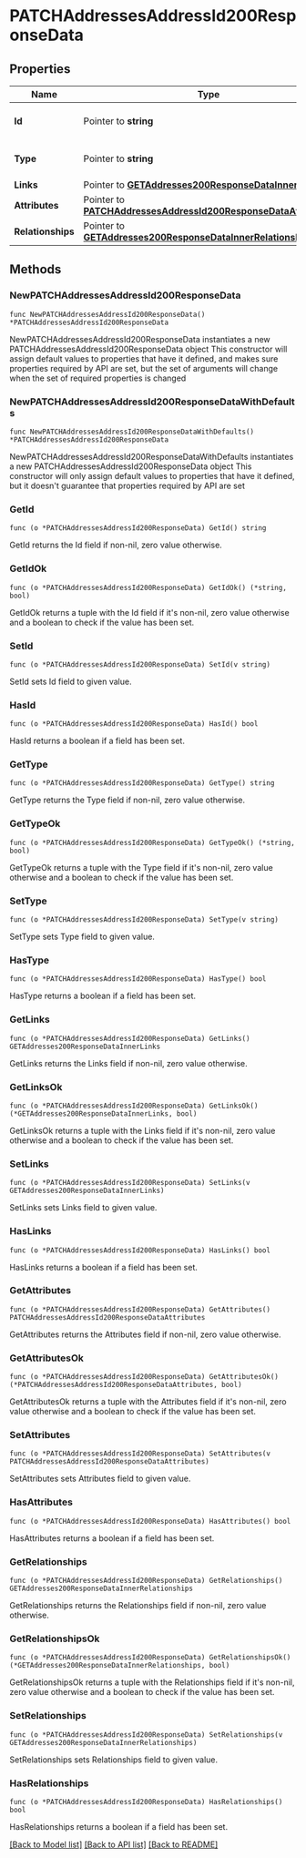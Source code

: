 # PATCHAddressesAddressId200ResponseData

## Properties

Name | Type | Description | Notes
------------ | ------------- | ------------- | -------------
**Id** | Pointer to **string** | The resource&#39;s id | [optional] 
**Type** | Pointer to **string** | The resource&#39;s type | [optional] 
**Links** | Pointer to [**GETAddresses200ResponseDataInnerLinks**](GETAddresses200ResponseDataInnerLinks.md) |  | [optional] 
**Attributes** | Pointer to [**PATCHAddressesAddressId200ResponseDataAttributes**](PATCHAddressesAddressId200ResponseDataAttributes.md) |  | [optional] 
**Relationships** | Pointer to [**GETAddresses200ResponseDataInnerRelationships**](GETAddresses200ResponseDataInnerRelationships.md) |  | [optional] 

## Methods

### NewPATCHAddressesAddressId200ResponseData

`func NewPATCHAddressesAddressId200ResponseData() *PATCHAddressesAddressId200ResponseData`

NewPATCHAddressesAddressId200ResponseData instantiates a new PATCHAddressesAddressId200ResponseData object
This constructor will assign default values to properties that have it defined,
and makes sure properties required by API are set, but the set of arguments
will change when the set of required properties is changed

### NewPATCHAddressesAddressId200ResponseDataWithDefaults

`func NewPATCHAddressesAddressId200ResponseDataWithDefaults() *PATCHAddressesAddressId200ResponseData`

NewPATCHAddressesAddressId200ResponseDataWithDefaults instantiates a new PATCHAddressesAddressId200ResponseData object
This constructor will only assign default values to properties that have it defined,
but it doesn't guarantee that properties required by API are set

### GetId

`func (o *PATCHAddressesAddressId200ResponseData) GetId() string`

GetId returns the Id field if non-nil, zero value otherwise.

### GetIdOk

`func (o *PATCHAddressesAddressId200ResponseData) GetIdOk() (*string, bool)`

GetIdOk returns a tuple with the Id field if it's non-nil, zero value otherwise
and a boolean to check if the value has been set.

### SetId

`func (o *PATCHAddressesAddressId200ResponseData) SetId(v string)`

SetId sets Id field to given value.

### HasId

`func (o *PATCHAddressesAddressId200ResponseData) HasId() bool`

HasId returns a boolean if a field has been set.

### GetType

`func (o *PATCHAddressesAddressId200ResponseData) GetType() string`

GetType returns the Type field if non-nil, zero value otherwise.

### GetTypeOk

`func (o *PATCHAddressesAddressId200ResponseData) GetTypeOk() (*string, bool)`

GetTypeOk returns a tuple with the Type field if it's non-nil, zero value otherwise
and a boolean to check if the value has been set.

### SetType

`func (o *PATCHAddressesAddressId200ResponseData) SetType(v string)`

SetType sets Type field to given value.

### HasType

`func (o *PATCHAddressesAddressId200ResponseData) HasType() bool`

HasType returns a boolean if a field has been set.

### GetLinks

`func (o *PATCHAddressesAddressId200ResponseData) GetLinks() GETAddresses200ResponseDataInnerLinks`

GetLinks returns the Links field if non-nil, zero value otherwise.

### GetLinksOk

`func (o *PATCHAddressesAddressId200ResponseData) GetLinksOk() (*GETAddresses200ResponseDataInnerLinks, bool)`

GetLinksOk returns a tuple with the Links field if it's non-nil, zero value otherwise
and a boolean to check if the value has been set.

### SetLinks

`func (o *PATCHAddressesAddressId200ResponseData) SetLinks(v GETAddresses200ResponseDataInnerLinks)`

SetLinks sets Links field to given value.

### HasLinks

`func (o *PATCHAddressesAddressId200ResponseData) HasLinks() bool`

HasLinks returns a boolean if a field has been set.

### GetAttributes

`func (o *PATCHAddressesAddressId200ResponseData) GetAttributes() PATCHAddressesAddressId200ResponseDataAttributes`

GetAttributes returns the Attributes field if non-nil, zero value otherwise.

### GetAttributesOk

`func (o *PATCHAddressesAddressId200ResponseData) GetAttributesOk() (*PATCHAddressesAddressId200ResponseDataAttributes, bool)`

GetAttributesOk returns a tuple with the Attributes field if it's non-nil, zero value otherwise
and a boolean to check if the value has been set.

### SetAttributes

`func (o *PATCHAddressesAddressId200ResponseData) SetAttributes(v PATCHAddressesAddressId200ResponseDataAttributes)`

SetAttributes sets Attributes field to given value.

### HasAttributes

`func (o *PATCHAddressesAddressId200ResponseData) HasAttributes() bool`

HasAttributes returns a boolean if a field has been set.

### GetRelationships

`func (o *PATCHAddressesAddressId200ResponseData) GetRelationships() GETAddresses200ResponseDataInnerRelationships`

GetRelationships returns the Relationships field if non-nil, zero value otherwise.

### GetRelationshipsOk

`func (o *PATCHAddressesAddressId200ResponseData) GetRelationshipsOk() (*GETAddresses200ResponseDataInnerRelationships, bool)`

GetRelationshipsOk returns a tuple with the Relationships field if it's non-nil, zero value otherwise
and a boolean to check if the value has been set.

### SetRelationships

`func (o *PATCHAddressesAddressId200ResponseData) SetRelationships(v GETAddresses200ResponseDataInnerRelationships)`

SetRelationships sets Relationships field to given value.

### HasRelationships

`func (o *PATCHAddressesAddressId200ResponseData) HasRelationships() bool`

HasRelationships returns a boolean if a field has been set.


[[Back to Model list]](../README.md#documentation-for-models) [[Back to API list]](../README.md#documentation-for-api-endpoints) [[Back to README]](../README.md)


